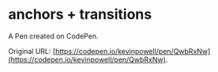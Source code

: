 # anchors + transitions

A Pen created on CodePen.

Original URL: [https://codepen.io/kevinpowell/pen/QwbRxNw](https://codepen.io/kevinpowell/pen/QwbRxNw).

